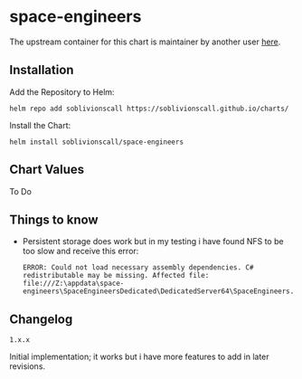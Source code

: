 # space-engineers

The upstream container for this chart is maintainer by another user [here](https://github.com/mmmaxwwwell/space-engineers-dedicated-docker-linux).

## Installation

Add the Repository to Helm:

    helm repo add soblivionscall https://soblivionscall.github.io/charts/

Install the Chart:

    helm install soblivionscall/space-engineers

## Chart Values

To Do

## Things to know

- Persistent storage does work but in my testing i have found NFS to be too slow and receive this error:
    ```
    ERROR: Could not load necessary assembly dependencies. C# redistributable may be missing. Affected file: file:///Z:\appdata\space-engineers\SpaceEngineersDedicated\DedicatedServer64\SpaceEngineers.ObjectBuilders.dll
    ```

## Changelog

`1.x.x`

Initial implementation; it works but i have more features to add in later revisions.